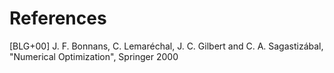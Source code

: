# References

[BLG+00] J. F. Bonnans, C. Lemaréchal, J. C. Gilbert and C. A. Sagastizábal, "Numerical Optimization", Springer 2000